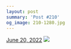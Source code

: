 ```yaml
---
layout: post
summary: 'Post #210'
og_image: 210-1280.jpg
---
```


<p>
  <time>
    <a href="/210">June 20, 2022</a>
  </time>
  <a href="/210">
    <img src="{{ site.assets_url }}/210-640.jpg" srcset="{{ site.assets_url }}/210-320.jpg 320w, {{ site.assets_url }}/210-640.jpg 640w, {{ site.assets_url }}/210-960.jpg 960w, {{ site.assets_url }}/210-1280.jpg 1280w" sizes="(min-width: 700px) 50vw, calc(100vw - 2rem)" />
  </a>
</p>
